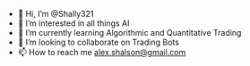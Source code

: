 - 👋 Hi, I’m @Shally321
- 👀 I’m interested in all things AI
- 🌱 I’m currently learning Algorithmic and Quantitative Trading
- 💞️ I’m looking to collaborate on Trading Bots
- 📫 How to reach me alex.shalson@gmail.com


